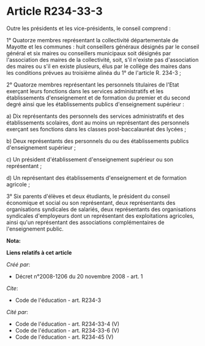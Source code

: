 # Article R234-33-3

Outre les présidents et les vice-présidents, le conseil comprend : 

1° Quatorze membres représentant la collectivité départementale de Mayotte et les communes : huit conseillers généraux
désignés par le conseil général et six maires ou conseillers municipaux soit désignés par l'association des maires de la
collectivité, soit, s'il n'existe pas d'association des maires ou s'il en existe plusieurs, élus par le collège des maires
dans les conditions prévues au troisième alinéa du 1° de l'article R. 234-3 ; 

2° Quatorze membres représentant les personnels titulaires de l'Etat exerçant leurs fonctions dans les services
administratifs et les établissements d'enseignement et de formation du premier et du second degré ainsi que les
établissements publics d'enseignement supérieur : 

a) Dix représentants des personnels des services administratifs et des établissements scolaires, dont au moins un
représentant des personnels exerçant ses fonctions dans les classes post-baccalauréat des lycées ; 

b) Deux représentants des personnels du ou des établissements publics d'enseignement supérieur ; 

c) Un président d'établissement d'enseignement supérieur ou son représentant ; 

d) Un représentant des établissements d'enseignement et de formation agricole ; 

3° Six parents d'élèves et deux étudiants, le président du conseil économique et social ou son représentant, deux
représentants des organisations syndicales de salariés, deux représentants des organisations syndicales d'employeurs dont un
représentant des exploitations agricoles, ainsi qu'un représentant des associations complémentaires de l'enseignement public.

**Nota:**



**Liens relatifs à cet article**

_Créé par_:

  - Décret n°2008-1206 du 20 novembre 2008 - art. 1

_Cite_:

  - Code de l'éducation - art. R234-3

_Cité par_:

  - Code de l'éducation - art. R234-33-4 (V)
  - Code de l'éducation - art. R234-33-6 (V)
  - Code de l'éducation - art. R234-45 (V)
